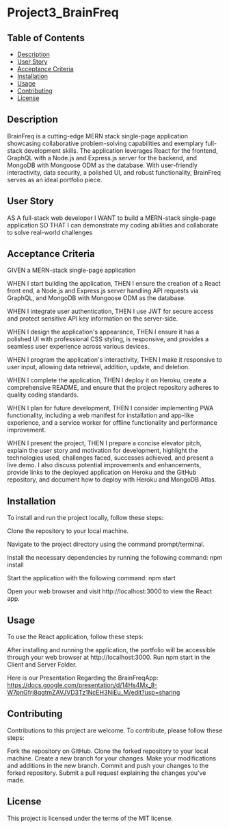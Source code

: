 # Project3_BrainFreq

## Table of Contents
- [Description](#description)
- [User Story](#user-story)
- [Acceptance Criteria](#acceptance-criteria)
- [Installation](#installation)
- [Usage](#usage)
- [Contributing](#contributing)
- [License](#license)

## Description
BrainFreq is a cutting-edge MERN stack single-page application showcasing collaborative problem-solving capabilities and exemplary full-stack development skills. The application leverages React for the frontend, GraphQL with a Node.js and Express.js server for the backend, and MongoDB with Mongoose ODM as the database. With user-friendly interactivity, data security, a polished UI, and robust functionality, BrainFreq serves as an ideal portfolio piece.

## User Story
AS A full-stack web developer
I WANT to build a MERN-stack single-page application
SO THAT I can demonstrate my coding abilities and collaborate to solve real-world challenges

## Acceptance Criteria
GIVEN a MERN-stack single-page application

WHEN I start building the application,
THEN I ensure the creation of a React front end, a Node.js and Express.js server handling API requests via GraphQL, and MongoDB with Mongoose ODM as the database.

WHEN I integrate user authentication,
THEN I use JWT for secure access and protect sensitive API key information on the server-side.

WHEN I design the application's appearance,
THEN I ensure it has a polished UI with professional CSS styling, is responsive, and provides a seamless user experience across various devices.

WHEN I program the application's interactivity,
THEN I make it responsive to user input, allowing data retrieval, addition, update, and deletion.

WHEN I complete the application,
THEN I deploy it on Heroku, create a comprehensive README, and ensure that the project repository adheres to quality coding standards.

WHEN I plan for future development,
THEN I consider implementing PWA functionality, including a web manifest for installation and app-like experience, and a service worker for offline functionality and performance improvement.

WHEN I present the project,
THEN I prepare a concise elevator pitch, explain the user story and motivation for development, highlight the technologies used, challenges faced, successes achieved, and present a live demo. I also discuss potential improvements and enhancements, provide links to the deployed application on Heroku and the GitHub repository, and document how to deploy with Heroku and MongoDB Atlas.

## Installation
To install and run the project locally, follow these steps:

Clone the repository to your local machine.

Navigate to the project directory using the command prompt/terminal.

Install the necessary dependencies by running the following command:
npm install

Start the application with the following command:
npm start

Open your web browser and visit http://localhost:3000 to view the React app.

## Usage
To use the React application, follow these steps:

After installing and running the application, the portfolio will be accessible through your web browser at http://localhost:3000.
Run npm start in the Client and Server Folder.

Here is our Presentation Regarding the BrainFreqApp: https://docs.google.com/presentation/d/14Hs4Mx_8-W7pnGfrj8qgtmZAVJVD3Tz1NcEH3NiEu_M/edit?usp=sharing

## Contributing
Contributions to this project are welcome. To contribute, please follow these steps:

Fork the repository on GitHub.
Clone the forked repository to your local machine.
Create a new branch for your changes.
Make your modifications and additions in the new branch.
Commit and push your changes to the forked repository.
Submit a pull request explaining the changes you've made.


## License
This project is licensed under the terms of the MIT license. 
